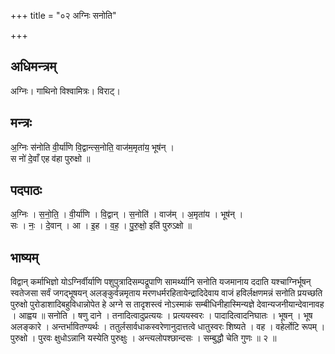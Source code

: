 +++
title = "०२ अग्निः सनोति"

+++
## अधिमन्त्रम्
अग्निः। गाथिनो विश्वामित्रः। विराट्।

## मन्त्रः
अ॒ग्निः स॑नोति वी॒र्या॑णि वि॒द्वान्त्स॒नोति॒ वाज॑म॒मृता॑य॒ भूष॑न् ।  
स नो॑ दे॒वाँ एह व॑हा पुरुक्षो ॥

## पदपाठः
अ॒ग्निः । स॒नो॒ति॒ । वी॒र्या॑णि । वि॒द्वान् । स॒नोति॑ । वाज॑म् । अ॒मृता॑य । भूष॑न् ।  
सः । नः॒ । दे॒वान् । आ । इ॒ह । व॒ह॒ । पु॒रु॒क्षो॒ इति॑ पुरुऽक्षो ॥

## भाष्यम्
विद्वान् कर्माभिज्ञो योऽग्निर्वीर्याणि पशुपुत्रादिसम्पद्रूपाणि सामर्थ्यानि सनोति यजमानाय ददाति यश्चाग्निर्भूषन् स्वतेजसा सर्वं जगद्भूषयन् अलङ्कुर्वन्नमृताय मरणधर्मरहितायेन्द्रादिदेवाय वाजं हविर्लक्षणमन्नं सनोति प्रयच्छति पुरुक्षो पुरोडाशादिबहुविधान्नोपेत हे अग्ने स तादृशस्त्वं नोऽस्माकं सम्बीधिनीहास्मिन्यज्ञे देवान्यजनीयान्देवानावह । आह्वय ॥ सनोति । षणु दाने । तनादित्वादुप्रत्ययः । प्रत्ययस्वरः । पादादित्वादनिघातः । भूषन् । भूष अलङ्कारे । अन्तर्भावितण्यर्थः । ततुर्लसार्वधाकस्वरेणानुदात्तत्वे धातुस्वरः शिष्यते । वह । वहेर्लोटि रूपम् । पुरुक्षो । पुरवः क्षुधोऽन्नानि यस्येति पुरुक्षुः । अन्त्यलोपश्छान्दसः । सम्बुद्धौ चेति गुणः ॥ २ ॥